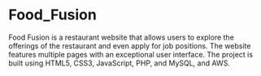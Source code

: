 # Food_Fusion
Food Fusion is a restaurant website that allows users to explore the offerings of the restaurant and even apply for job positions. The website features multiple pages with an exceptional user interface. The project is built using HTML5, CSS3, JavaScript, PHP, and MySQL, and AWS.
